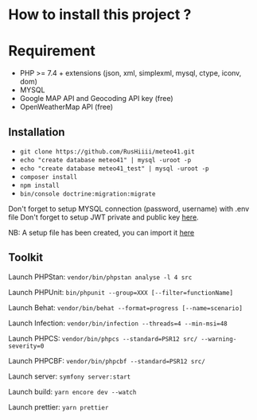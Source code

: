 # How to install this project ?

# Requirement
- PHP >= 7.4 + extensions (json, xml, simplexml, mysql, ctype, iconv, dom)
- MYSQL
- Google MAP API and Geocoding API key (free)
- OpenWeatherMap API (free)
		
## Installation
- ```git clone https://github.com/RusHiiii/meteo41.git```
- ```echo "create database meteo41" | mysql -uroot -p```
- ```echo "create database meteo41_test" | mysql -uroot -p```
- ```composer install```
- ```npm install```
- ```bin/console doctrine:migration:migrate```

Don't forget to setup MYSQL connection (password, username) with .env file
Don't forget to setup JWT private and public key [here](https://symfonycasts.com/screencast/symfony-rest4/lexikjwt-authentication-bundle#generating-the-public-and-private-key).

NB: A setup file has been created, you can import it [here](/documentation/data.sql)

## Toolkit

Launch PHPStan:
`vendor/bin/phpstan analyse -l 4 src`

Launch PHPUnit:
`bin/phpunit --group=XXX [--filter=functionName]`

Launch Behat:
`vendor/bin/behat --format=progress [--name=scenario]`

Launch Infection:
`vendor/bin/infection --threads=4 --min-msi=48`

Launch PHPCS:
`vendor/bin/phpcs --standard=PSR12 src/ --warning-severity=0`

Launch PHPCBF:
`vendor/bin/phpcbf --standard=PSR12 src/`

Launch server:
`symfony server:start`

Launch build:
`yarn encore dev --watch`

Launch prettier:
`yarn prettier`